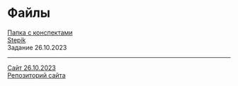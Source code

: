# Файлы
[Папка с конспектами](https://drive.google.com/drive/folders/1Eeh4nMUp5IfDFlQU-6go7PZcpAjNJ9pz?usp=sharing)
<br>
[Stepik](https://stepik.org/users/656256030/profile?auth=registration)
<br>
Задание 26.10.2023
____
[Сайт 26.10.2023](https://deviant1407.github.io/ib_site/1/main.html)
<br>
[Репозиторий сайта](https://github.com/Deviant1407/ib_site)

